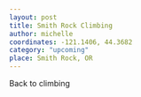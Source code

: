 ```yaml
---
layout: post
title: Smith Rock Climbing
author: michelle
coordinates: -121.1406, 44.3682
category: "upcoming"
place: Smith Rock, OR
---
```


Back to climbing